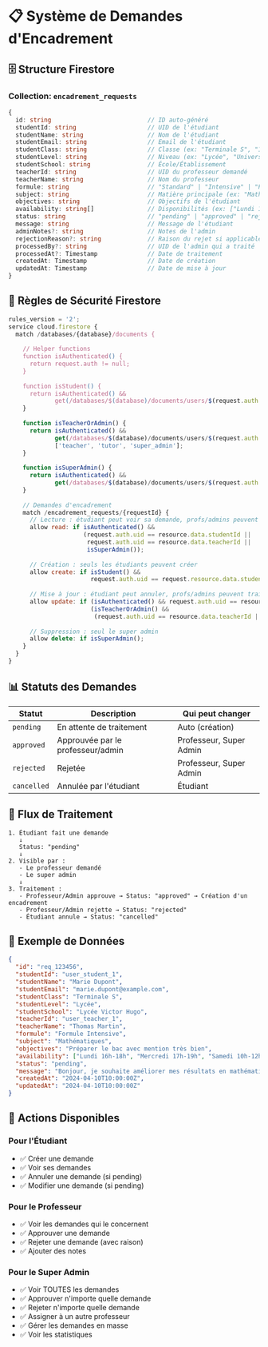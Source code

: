 # 📋 Système de Demandes d'Encadrement

## 🗄️ Structure Firestore

### Collection: `encadrement_requests`

```typescript
{
  id: string                           // ID auto-généré
  studentId: string                    // UID de l'étudiant
  studentName: string                  // Nom de l'étudiant
  studentEmail: string                 // Email de l'étudiant
  studentClass: string                 // Classe (ex: "Terminale S", "1ère", "Licence 1")
  studentLevel: string                 // Niveau (ex: "Lycée", "Université")
  studentSchool: string                // École/Établissement
  teacherId: string                    // UID du professeur demandé
  teacherName: string                  // Nom du professeur
  formule: string                      // "Standard" | "Intensive" | "Premium"
  subject: string                      // Matière principale (ex: "Mathématiques")
  objectives: string                   // Objectifs de l'étudiant
  availability: string[]               // Disponibilités (ex: ["Lundi 16h", "Mercredi 18h"])
  status: string                       // "pending" | "approved" | "rejected" | "cancelled"
  message: string                      // Message de l'étudiant
  adminNotes?: string                  // Notes de l'admin
  rejectionReason?: string             // Raison du rejet si applicable
  processedBy?: string                 // UID de l'admin qui a traité
  processedAt?: Timestamp              // Date de traitement
  createdAt: Timestamp                 // Date de création
  updatedAt: Timestamp                 // Date de mise à jour
}
```

## 🔐 Règles de Sécurité Firestore

```javascript
rules_version = '2';
service cloud.firestore {
  match /databases/{database}/documents {
    
    // Helper functions
    function isAuthenticated() {
      return request.auth != null;
    }
    
    function isStudent() {
      return isAuthenticated() && 
             get(/databases/$(database)/documents/users/$(request.auth.uid)).data.role == 'student';
    }
    
    function isTeacherOrAdmin() {
      return isAuthenticated() && 
             get(/databases/$(database)/documents/users/$(request.auth.uid)).data.role in 
             ['teacher', 'tutor', 'super_admin'];
    }
    
    function isSuperAdmin() {
      return isAuthenticated() && 
             get(/databases/$(database)/documents/users/$(request.auth.uid)).data.role == 'super_admin';
    }
    
    // Demandes d'encadrement
    match /encadrement_requests/{requestId} {
      // Lecture : étudiant peut voir sa demande, profs/admins peuvent voir leurs demandes
      allow read: if isAuthenticated() && 
                     (request.auth.uid == resource.data.studentId || 
                      request.auth.uid == resource.data.teacherId ||
                      isSuperAdmin());
      
      // Création : seuls les étudiants peuvent créer
      allow create: if isStudent() && 
                       request.auth.uid == request.resource.data.studentId;
      
      // Mise à jour : étudiant peut annuler, profs/admins peuvent traiter
      allow update: if (isAuthenticated() && request.auth.uid == resource.data.studentId) ||
                       (isTeacherOrAdmin() && 
                        (request.auth.uid == resource.data.teacherId || isSuperAdmin()));
      
      // Suppression : seul le super admin
      allow delete: if isSuperAdmin();
    }
  }
}
```

## 📊 Statuts des Demandes

| Statut | Description | Qui peut changer |
|--------|-------------|------------------|
| `pending` | En attente de traitement | Auto (création) |
| `approved` | Approuvée par le professeur/admin | Professeur, Super Admin |
| `rejected` | Rejetée | Professeur, Super Admin |
| `cancelled` | Annulée par l'étudiant | Étudiant |

## 🎯 Flux de Traitement

```
1. Étudiant fait une demande
   ↓
   Status: "pending"
   ↓
2. Visible par :
   - Le professeur demandé
   - Le super admin
   ↓
3. Traitement :
   - Professeur/Admin approuve → Status: "approved" → Création d'un encadrement
   - Professeur/Admin rejette → Status: "rejected"
   - Étudiant annule → Status: "cancelled"
```

## 📝 Exemple de Données

```json
{
  "id": "req_123456",
  "studentId": "user_student_1",
  "studentName": "Marie Dupont",
  "studentEmail": "marie.dupont@example.com",
  "studentClass": "Terminale S",
  "studentLevel": "Lycée",
  "studentSchool": "Lycée Victor Hugo",
  "teacherId": "user_teacher_1",
  "teacherName": "Thomas Martin",
  "formule": "Formule Intensive",
  "subject": "Mathématiques",
  "objectives": "Préparer le bac avec mention très bien",
  "availability": ["Lundi 16h-18h", "Mercredi 17h-19h", "Samedi 10h-12h"],
  "status": "pending",
  "message": "Bonjour, je souhaite améliorer mes résultats en mathématiques...",
  "createdAt": "2024-04-10T10:00:00Z",
  "updatedAt": "2024-04-10T10:00:00Z"
}
```

## 🔄 Actions Disponibles

### Pour l'Étudiant
- ✅ Créer une demande
- ✅ Voir ses demandes
- ✅ Annuler une demande (si pending)
- ✅ Modifier une demande (si pending)

### Pour le Professeur
- ✅ Voir les demandes qui le concernent
- ✅ Approuver une demande
- ✅ Rejeter une demande (avec raison)
- ✅ Ajouter des notes

### Pour le Super Admin
- ✅ Voir TOUTES les demandes
- ✅ Approuver n'importe quelle demande
- ✅ Rejeter n'importe quelle demande
- ✅ Assigner à un autre professeur
- ✅ Gérer les demandes en masse
- ✅ Voir les statistiques
